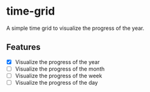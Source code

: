 # time-grid

A simple time grid to visualize the progress of the year.

## Features

- [x] Visualize the progress of the year
- [ ] Visualize the progress of the month
- [ ] Visualize the progress of the week
- [ ] Visualize the progress of the day
